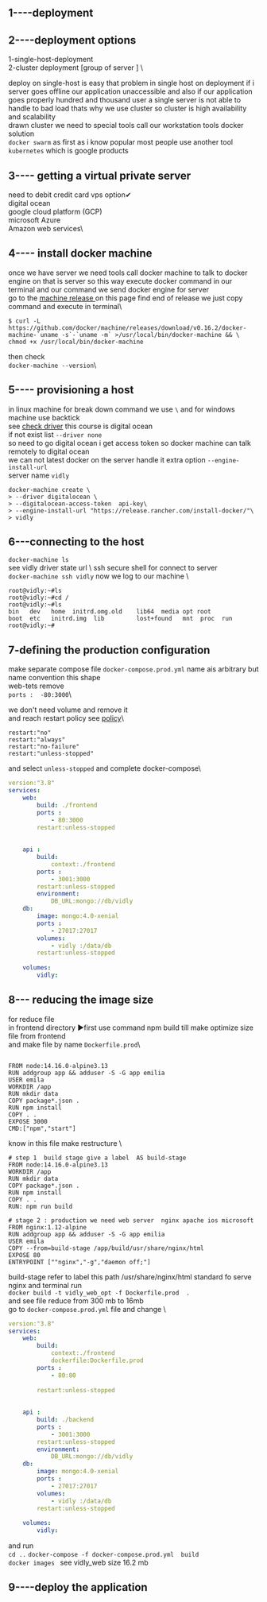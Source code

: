 ## 1----deployment

## 2----deployment options
  1-single-host-deployment\
  2-cluster deployment [group of server ] \
    
deploy on single-host   is easy that problem in single host on deployment if i server  goes offline our application unaccessible and also if our application goes properly hundred and thousand user a single server is not able to handle to bad load thats why we use cluster so  cluster is high availability and scalability \
drawn cluster we need to special tools call our workstation tools docker solution \
`docker swarm` as first as i know  popular most people  use another tool `kubernetes`  which is google products

## 3---- getting a virtual private server
need to debit credit card 
vps option✔\
digital ocean\
google cloud platform (GCP)\
microsoft Azure\
Amazon web services\

## 4---- install docker machine
   once we have server we need tools call docker machine to talk to docker engine on that is server so  this way execute docker command in our terminal  and our command  we send docker engine for server \
   go to the [machine release ](https://github.com/docker/machine/releases) on this page find end of release  we just copy command and execute in terminal\
   ```
   $ curl -L https://github.com/docker/machine/releases/download/v0.16.2/docker-machine-`uname -s`-`uname -m` >/usr/local/bin/docker-machine && \
  chmod +x /usr/local/bin/docker-machine
  ```
  then check \
  `docker-machine --version`\

  ## 5---- provisioning a host
  in linux machine for break down command we use `\` and for windows machine use backtick \
  see [check driver](https://docs.docker.com/machine/drivers/) this course is digital ocean \
    if not exist list  `--driver none` \
    so need to go digital ocean i get access token so docker machine can talk remotely  to digital ocean\
we can not latest docker on the server handle  it  extra option `--engine-install-url`\
server name `vidly`

  ```
  docker-machine create \
  > --driver digitalocean \
  > --digitalocean-access-token  api-key\
  > --engine-install-url "https://release.rancher.com/install-docker/"\
  > vidly 
  ```

  ## 6---connecting to the host 
  `docker-machine ls`\
  see vidly   driver   state url \\
  ssh secure shell   for connect to server \
  `docker-machine ssh vidly`
now we log to our machine \
```
root@vidly:~#ls
root@vidly:~#cd /
root@vidly:~#ls
bin   dev   home  initrd.omg.old    lib64  media opt root
boot  etc   initrd.img  lib         lost+found   mnt  proc  run
root@vidly:~#
```
## 7-defining the production configuration 
make separate compose  file `docker-compose.prod.yml` name ais arbitrary but name convention this shape\
web-tets  remove\
`ports : 
    -80:3000`\


we don't need volume and remove it\
and reach restart policy  see [policy](https://docs.docker.com/compose/compose-file/)\

```
restart:"no"
restart:"always"
restart:"no-failure"
restart:"unless-stopped"
```
and select `unless-stopped`  and complete docker-compose\
```yml
version:"3.8"
services: 
    web: 
        build: ./frontend  
        ports :
            - 80:3000
        restart:unless-stopped
    
    
    api : 
        build: 
            context:./frontend  
        ports :
            - 3001:3000
        restart:unless-stopped
        environment:
            DB_URL:mongo://db/vidly
    db: 
        image: mongo:4.0-xenial 
        ports :
            - 27017:27017
        volumes:
            - vidly :/data/db  
        restart:unless-stopped
    
    volumes:
        vidly:
```

## 8--- reducing the image size 
for reduce file  \
in frontend directory ▶first use command npm build  till make  optimize  size  file from frontend\
and make file by name  `Dockerfile.prod`\

```docker

FROM node:14.16.0-alpine3.13  
RUN addgroup app && adduser -S -G app emilia 
USER emila
WORKDIR /app
RUN mkdir data
COPY package*.json .  
RUN npm install  
COPY . .  
EXPOSE 3000
CMD:["npm","start"]
```
know in this file make  restructure  \
 

```docker
# step 1  build stage give a label  AS build-stage
FROM node:14.16.0-alpine3.13  
WORKDIR /app
RUN mkdir data
COPY package*.json .  
RUN npm install  
COPY . .  
RUN: npm run build

# stage 2 : production we need web server  nginx apache ios microsoft 
FROM nginx:1.12-alpine
RUN addgroup app && adduser -S -G app emilia 
USER emila
COPY --from=build-stage /app/build/usr/share/nginx/html
EXPOSE 80
ENTRYPOINT [""nginx","-g","daemon off;"]
```
build-stage refer to label 
this path /usr/share/nginx/html  standard fo serve nginx
and terminal   run \
`docker build -t vidly_web_opt -f Dockerfile.prod  .`\
and see file   reduce  from 300 mb   to 16mb  \
go to `docker-compose.prod.yml` file  and  change \
```yml
version:"3.8"
services: 
    web: 
        build: 
            context:./frontend
            dockerfile:Dockerfile.prod  
        ports :
            - 80:80
        
        restart:unless-stopped
    
    
    api : 
        build: ./backend
        ports :
            - 3001:3000
        restart:unless-stopped
        environment:
            DB_URL:mongo://db/vidly
    db: 
        image: mongo:4.0-xenial 
        ports :
            - 27017:27017
        volumes:
            - vidly :/data/db  
        restart:unless-stopped
    
    volumes:
        vidly:
```
and run \
`cd ..`
`docker-compose -f docker-compose.prod.yml  build  `\
`docker images `
see vidly_web   size  16.2 mb

## 9----deploy the application 